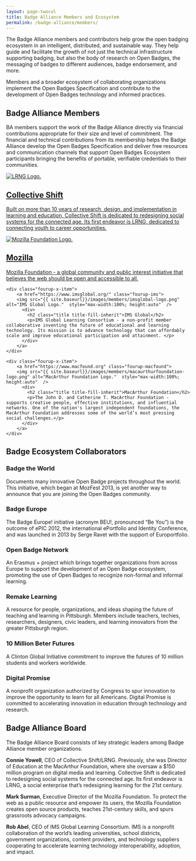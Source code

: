 ```yaml
---
layout: page-twocol
title: Badge Alliance Members and Ecosystem
permalink: /badge-alliance/members/
---
```

The Badge Alliance members and contributors help grow the open badging ecosystem in an intelligent, distributed, and sustainable way. They help guide and facilitate the growth of not just the technical infrastructure supporting badging, but also the body of research on Open Badges, the messaging of badges to different audiences, badge endorsement, and more. 

Members and a broader ecosystem of collaborating organizations implement the Open Badges Specification and contribute to the development of Open Badges technology and informed practices. 

<h2 class="title title-content">Badge Alliance Members</h2>

BA members support the work of the Badge Alliance directly via financial contributions appropriate for their size and level of commitment. The financial and technical contributions from its membership helps the Badge Alliance develop the Open Badges Specification and deliver free resources and communication channels that support Open Badges Ecosystem participants bringing the benefits of portable, verifiable credentials to their communities.

<div class="fourup fourup-members">
    <div class="fourup-x-item">
        <a href="http://collectiveshift.org" class="fourup-lrng">
        <img src="{{ site.baseurl}}/images/members/lrng-logo.png" alt="LRNG Logo."  style="max-width:100%; height:auto" />
            <div>
                <h2 class="title title-fill-inherit">Collective Shift</h2>
                <p>Built on more than 10 years of research, design, and implementation in learning and education, Collective Shift is dedicated to redesigning social systems for the connected age. Its first endeavor is LRNG, dedicated to connecting youth to career opportunities.</p>
            </div>
        </a>
    </div>
    <div class="fourup-x-item">
        <a href="http://mozillafoundation.org" class="fourup-mozilla">
        <img src="{{ site.baseurl}}/images/members/mozillafoundation-logo.png" alt="Mozilla Foundation Logo."  style="max-width:100%; height:auto"  />
          <div>
            <h2 class="title title-fill-inherit">Mozilla</h2>
            <p>Mozilla Foundation - a global community and public interest initiative that believes the web should be open and accessible to all. </p>
          </div>
        </a>
    </div>

    <div class="fourup-x-item">
        <a href="https://www.imsglobal.org/" class="fourup-ims">
        <img src="{{ site.baseurl}}/images/members/imsglobal-logo.png" alt="IMS Global Logo."  style="max-width:100%; height:auto"  />
          <div>
            <h2 class="title title-fill-inherit">IMS Global</h2>
            <p>IMS Global Learning Consortium - a non-profit member collaborative inventing the future of educational and learning technology. Its mission is to advance technology that can affordably scale and improve educational participation and attainment. </p>
          </div>
        </a>
    </div>

    <div class="fourup-x-item">
        <a href="https://www.macfound.org" class="fourup-macfound">
        <img src="{{ site.baseurl}}/images/members/macaurthurfoundation-logo.png" alt="MacArthur Foundation Logo."  style="max-width:100%; height:auto"  />
          <div>
            <h2 class="title title-fill-inherit">MacArthur Foundation</h2>
            <p>The John D. and Catherine T. MacArthur Foundation - supports creative people, effective institutions, and influential networks. One of the nation's largest independent foundations, the MacArthur Foundation addresses some of the world’s most pressing social challenges.</p>
          </div>
        </a>
    </div>
</div>

<h2 class="title title-content">Badge Ecosystem Collaborators</h2>

<h3 class="title title-secondary">Badge the World</h3>
Documents many innovative Open Badge projects throughout the world. This initiative, which began at MozFest 2013, is yet another way to announce that you are joining the Open Badges community.

<h3 class="title title-secondary">Badge Europe</h3>
The Badge Europe! initiative (acronym BEU!, pronounced “Be You”) is the outcome of ePIC 2012, the international ePortfolio and Identity Conference, and was launched in 2013 by Serge Ravet with the support of Europortfolio.

<h3 class="title title-secondary">Open Badge Network</h3>
An Erasmus + project which brings together organizations from across Europe to support the development of an Open Badge ecosystem, promoting the use of Open Badges to recognize non-formal and informal learning.

<h3 class="title title-secondary">Remake Learning</h3>
A resource for people, organizations, and ideas shaping the future of teaching and learning in Pittsburgh. Members include teachers, techies, researchers, designers, civic leaders, and learning innovators from the greater Pittsburgh region.

<h3 class="title title-secondary">10 Million Beter Futures</h3>
A Clinton Global Initiative commitment to improve the futures of 10 million students and workers worldwide.

<h3 class="title title-secondary">Digital Promise</h3>
A nonprofit organization authorized by Congress to spur innovation to improve the opportunity to learn for all Americans. Digital Promise is committed to accelerating innovation in education through technology and research. 

<h2 class="title title-content">Badge Alliance Board</h2>
The Badge Alliance Board consists of key strategic leaders among Badge Alliance member organizations.

**Connie Yowell**, CEO of Collective Shift/LRNG. Previously, she was Director of Education at the MacArthur Foundation, where she oversaw a $150 million program on digital media and learning. Collective Shift is dedicated to redesigning social systems for the connected age. Its first endeavor is LRNG, a social enterprise that’s redesigning learning for the 21st century.

**Mark Surman**, Executive Director of the Mozilla Foundation. To protect the web as a public resource and empower its users, the Mozilla Foundation creates open source products, teaches 21st-century skills, and spurs grassroots advocacy campaigns. 

**Rob Abel**, CEO of IMS Global Learning Consortium. IMS is a nonprofit collaboration of the world’s leading universities, school districts, government organizations, content providers, and technology suppliers cooperating to accelerate learning technology interoperability, adoption, and impact.
